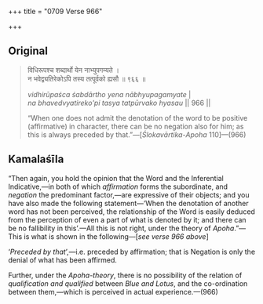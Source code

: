 +++
title = "0709 Verse 966"

+++
## Original 
>
> विधिरूपश्च शब्दार्थो येन नाभ्युपगम्यते ।  
> न भवेद्व्यतिरेकोऽपि तस्य तत्पूर्वको ह्यसौ ॥ ९६६ ॥ 
>
> *vidhirūpaśca śabdārtho yena nābhyupagamyate* \|  
> *na bhavedvyatireko'pi tasya tatpūrvako hyasau* \|\| 966 \|\| 
>
> “When one does not admit the denotation of the word to be positive (affirmative) in character, there can be no negation also for him; as this is always preceded by that.”—[*Ślokavārtika*-*Apoha* 110]—(966)



## Kamalaśīla

“Then again, you hold the opinion that the Word and the Inferential Indicative,—in both of which *affirmation* forms the subordinate, and *negation* the predominant factor,—are expressive of their objects; and you have also made the following statement—‘When the denotation of another word has not been perceived, the relationship of the Word is easily deduced from the perception of even a part of what is denoted by it; and there can be no fallibility in this’.—All this is not right, under the theory of *Apoha*.”—This is what is shown in the following—[*see verse 966 above*]

‘*Preceded by that*’,—i.e. preceded by affirmation; that is Negation is only the denial of what has been affirmed.

Further, under the *Apoha-theory*, there is no possibility of the relation of *qualification and qualified* between *Blue and Lotus*, and the co-ordination between them,—which is perceived in actual experience.—(966)


